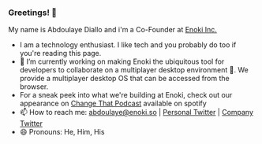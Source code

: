 ### Greetings! 👋

My name is Abdoulaye Diallo and i'm a Co-Founder at [Enoki Inc.](https://github.com/enoki-inc)

- I am a technology enthusiast. I like tech and you probably do too if you're reading this page. 
- 🔭 I’m currently working on making Enoki the ubiquitous tool for developers to collaborate on a multiplayer desktop environment 🌱. We provide a multiplayer desktop OS that can be accessed from the browser. 
- For a sneak peek into what we're building at Enoki, check out our appearance on [Change That Podcast](https://open.spotify.com/episode/0UwBDlq2ZcY5KqaU7xVcym?si=O1o7RKinTsuisa-KaLC5rg&nd=1) available on spotify
- 📫 How to reach me: abdoulaye@enoki.so | [Personal Twitter](https://twitter.com/adiallo98) | [Company Twitter](https://twitter.com/Enoki_Inc)
- 😄 Pronouns: He, Him, His

